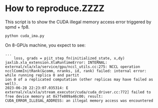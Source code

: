 # How to reproduce.ZZZZ

This script is to show the CUDA illegal memory access error triggered by spmd + fp8. 
```bash
python cuda_ima.py
```

On 8-GPUs machine, you expect to see:
```
...
    loss, grads = pjit_step_fn(initialized_state, x,dy)
jaxlib.xla_extension.XlaRuntimeError: INTERNAL: external/xla/xla/service/gpu/nccl_utils.cc:275: NCCL operation ncclCommInitRank(&comm, nranks, id, rank) failed: internal error: while running replica 0 and partit
ion 0 of a replicated computation (other replicas may have failed as well).
2023-06-28 22:23:07.035314: E external/xla/xla/stream_executor/cuda/cuda_driver.cc:772] failed to free device memory at 0x7fe009a46c00; result: CUDA_ERROR_ILLEGAL_ADDRESS: an illegal memory access was encountered
```
